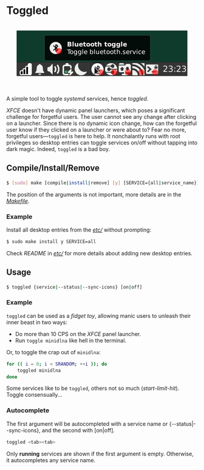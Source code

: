 # Toggled
<br>
<div align="center">
  <img src="https://github.com/Slate5/toggled/blob/main/etc/toggled.gif">
</div>

\
\
A simple tool to toggle *systemd* services, hence *toggled*.

*XFCE* doesn't have dynamic panel launchers, which poses a significant challenge for forgetful users. The user cannot see any change after clicking on a launcher. Since there is no dynamic icon change, how can the forgetful user know if they clicked on a launcher or were about to? Fear no more, forgetful users—`toggled` is here to help. It nonchalantly runs with root privileges so desktop entries can toggle services on/off without tapping into dark magic. Indeed, `toggled` is a bad boy.

## Compile/Install/Remove
```bash
$ [sudo] make [compile|install|remove] [y] [SERVICE={all|service_name}]
```
The position of the arguments is not important, more details are in the [*Makefile*](Makefile).

### Example
Install all desktop entries from the [*etc/*](etc/) without prompting:
```bash
$ sudo make install y SERVICE=all
```
Check *README* in [*etc/*](etc/) for more details about adding new desktop entries.

## Usage
```bash
$ toggled {service|--status|--sync-icons} [on|off]
```

### Example
`toggled` can be used as a *fidget toy*, allowing manic users to unleash their inner beast in two ways:
- Do more than 10 CPS on the *XFCE* panel launcher.
- Run `toggle minidlna` like hell in the terminal.

Or, to toggle the crap out of `minidlna`:
```bash
for (( i = 0; i < SRANDOM; ++i )); do
    toggled minidlna
done
```
Some services like to be `toggled`, others not so much (*start-limit-hit*). Toggle consensually...

### Autocomplete
The first argument will be autocompleted with a service name or {--status|--sync-icons}, and the second with [on|off].
```bash
toggled <tab><tab>
```
Only **running** services are shown if the first argument is empty. Otherwise, it autocompletes any service name.
